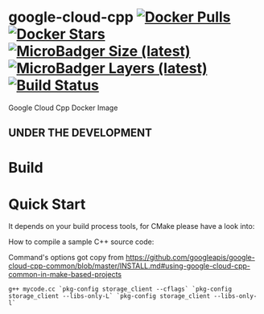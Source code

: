 # google-cloud-cpp [![Docker Pulls](https://img.shields.io/docker/pulls/dockage/google-cloud-cpp.svg?style=flat)](https://hub.docker.com/r/dockage/google-cloud-cpp/) [![Docker Stars](https://img.shields.io/docker/stars/dockage/google-cloud-cpp.svg?style=flat)](https://hub.docker.com/r/dockage/google-cloud-cpp/) [![MicroBadger Size (latest)](https://img.shields.io/microbadger/image-size/dockage/google-cloud-cpp/latest.svg)](https://microbadger.com/images/dockage/google-cloud-cpp:latest) [![MicroBadger Layers (latest)](https://img.shields.io/microbadger/layers/dockage/google-cloud-cpp/latest.svg)](https://microbadger.com/images/dockage/google-cloud-cpp:latest) [![Build Status](https://cloud.drone.io/api/badges/dockage/google-cloud-cpp/status.svg)](https://cloud.drone.io/dockage/google-cloud-cpp)
Google Cloud Cpp Docker Image

## UNDER THE DEVELOPMENT ##

# Build

# Quick Start

It depends on your build process tools, for CMake please have a look into:

How to compile a sample C++ source code:

Command's options got copy from https://github.com/googleapis/google-cloud-cpp-common/blob/master/INSTALL.md#using-google-cloud-cpp-common-in-make-based-projects
```
g++ mycode.cc `pkg-config storage_client --cflags` `pkg-config storage_client --libs-only-L` `pkg-config storage_client --libs-only-l`
```
